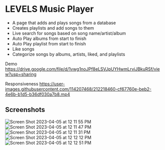 # LEVELS Music Player

* A page that adds and plays songs from a database
* Creates playlists and add songs to them
* Live search for songs based on song name/artist/album
* Auto Play albums from start to finish
* Auto Play playlist from start to finish
* Like songs
* Categorize songs by albums, artists, liked, and playlists


Demo
https://drive.google.com/file/d/1vwg1noJPf8eLSVJpUYHwmLrviJBkuRSf/view?usp=sharing



Responsiveness 
https://user-images.githubusercontent.com/114207468/212218460-cf67760e-beb2-4e6b-b1d5-b36df030a7b8.mp4

## Screenshots 


![Screen Shot 2023-04-05 at 12 11 55 PM](https://user-images.githubusercontent.com/114207468/230176480-54f92470-361c-4716-91d9-8b260be61977.png)
![Screen Shot 2023-04-05 at 12 11 47 PM](https://user-images.githubusercontent.com/114207468/230176520-09c14327-c3b6-4112-b90c-41f866bf735f.png)
![Screen Shot 2023-04-05 at 12 11 31 PM](https://user-images.githubusercontent.com/114207468/230179088-644e2dd6-9b32-4012-88b3-93cbfce64b32.png)
![Screen Shot 2023-04-05 at 12 12 12 PM](https://user-images.githubusercontent.com/114207468/230176647-84ae7fb7-7fe1-4e40-a214-42503e3de2cc.png)
![Screen Shot 2023-04-05 at 12 12 51 PM](https://user-images.githubusercontent.com/114207468/230176661-e4ac3d8c-83b8-4530-a57a-32e9ea456b59.png)
